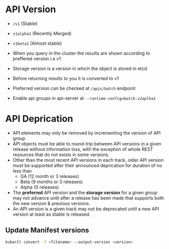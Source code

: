 # API Version

- `/v1` (Stable)
- `v1alpha1` (Recently Merged)
- `v1beta1` (Almost stable)

- When you query in the cluster the results are shown according to preffered version i.e v1
- Storage version is a version in which the object is stored in etcd
- Before returning results to you it is converted to v1
- Preferred version can be checked at `/apis/batch` endpoint
- Enable api groups in api-server at `--runtime-config=batch.v2aplha1`

# API Deprication

- API elements may only be removed by incrementing the version of API group
- API objects must be able to round-trip between API versions in a given release without information loss, with the exception of whole REST resources that do not exists in some versions.
- Other than the most recent API versions in each track, older API version must be supported after their announced deprication for duration of no less than
  - GA (12 month or 3 releases)
  - Beta (9 months or 3 releases)
  - Alpha (0 releases)
- The **preferred** API version and the **storage version** for a given group may not advance until after a release has been made that supports both the new version & previous versions.
- An API version is a given track may not be deprecated until a new API version at least as stable is released.

## Update Manifest versions

```bash
kubectl convert -f <filename> --output-version <version>
```